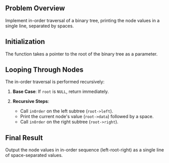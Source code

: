 ## Problem Overview
Implement in-order traversal of a binary tree, printing the node values in a single line, separated by spaces.

## Initialization
The function takes a pointer to the root of the binary tree as a parameter.

## Looping Through Nodes
The in-order traversal is performed recursively:

1. **Base Case**: If `root` is `NULL`, return immediately.
  
2. **Recursive Steps**:
   - Call `inOrder` on the left subtree (`root->left`).
   - Print the current node's value (`root->data`) followed by a space.
   - Call `inOrder` on the right subtree (`root->right`).

## Final Result
Output the node values in in-order sequence (left-root-right) as a single line of space-separated values.
